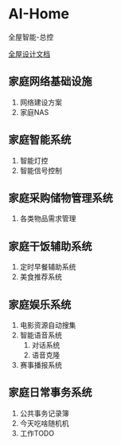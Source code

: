 # AI-Home
全屋智能-总控

[全屋设计文档](https://docs.google.com/document/d/1T6A_X5BED1djjqjPqDTjnXFwwt2Tb9Ad01eOdSAC83g/edit?usp=sharing)


## 家庭网络基础设施
1. 网络建设方案
2. 家庭NAS


## 家庭智能系统
1. 智能灯控
2. 智能信号控制


## 家庭采购储物管理系统
1. 各类物品需求管理


## 家庭干饭辅助系统
1. 定时早餐辅助系统
2. 美食推荐系统


## 家庭娱乐系统
1. 电影资源自动搜集
2. 智能语音系统
   1. 对话系统
   2. 语音克隆
3. 赛事播报系统


## 家庭日常事务系统
1. 公共事务记录簿
2. 今天吃啥随机机
3. 工作TODO

